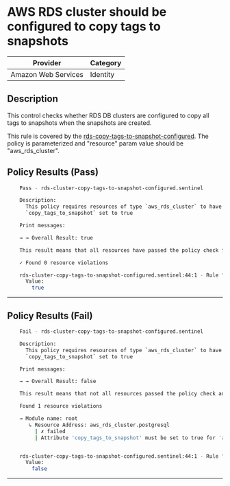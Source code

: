 # AWS RDS cluster should be configured to copy tags to snapshots

| Provider            | Category |
|---------------------|----------|
| Amazon Web Services | Identity |

## Description

This control checks whether RDS DB clusters are configured to copy all tags to snapshots when the snapshots are created.

This rule is covered by the [rds-copy-tags-to-snapshot-configured](../../policies/rds-copy-tags-to-snapshot-configured.sentinel).
The policy is parameterized and "resource" param value should be "aws_rds_cluster".

## Policy Results (Pass)
```bash
    Pass - rds-cluster-copy-tags-to-snapshot-configured.sentinel

    Description:
      This policy requires resources of type `aws_rds_cluster` to have
      `copy_tags_to_snapshot` set to true

    Print messages:

    → → Overall Result: true

    This result means that all resources have passed the policy check for the policy rds-cluster-copy-tags-to-snapshot-configured.

    ✓ Found 0 resource violations

    rds-cluster-copy-tags-to-snapshot-configured.sentinel:44:1 - Rule "main"
      Value:
        true

```

---

## Policy Results (Fail)
```bash
    Fail - rds-cluster-copy-tags-to-snapshot-configured.sentinel

    Description:
      This policy requires resources of type `aws_rds_cluster` to have
      `copy_tags_to_snapshot` set to true

    Print messages:

    → → Overall Result: false

    This result means that not all resources passed the policy check and the protected behavior is not allowed for the policy rds-cluster-copy-tags-to-snapshot-configured.

    Found 1 resource violations

    → Module name: root
       ↳ Resource Address: aws_rds_cluster.postgresql
         | ✗ failed
         | Attribute 'copy_tags_to_snapshot' must be set to true for 'aws_rds_cluster' resources. Refer to https://docs.aws.amazon.com/securityhub/latest/userguide/rds-controls.html#rds-16 for more details.


    rds-cluster-copy-tags-to-snapshot-configured.sentinel:44:1 - Rule "main"
      Value:
        false

```

---